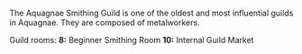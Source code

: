 The Aquagnae Smithing Guild is one of the oldest and most influential guilds in Aquagnae. They are composed of metalworkers.


Guild rooms: 
**8:** Beginner Smithing Room
**10:** Internal Guild Market 

